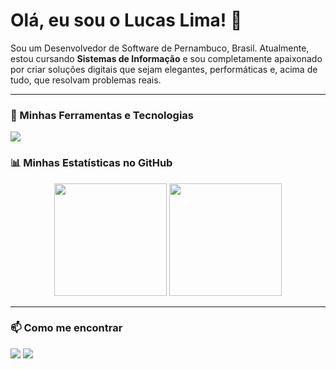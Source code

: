 # Olá, eu sou o Lucas Lima! 👋

<p align="left">
  Sou um Desenvolvedor de Software de Pernambuco, Brasil. Atualmente, estou cursando <strong>Sistemas de Informação</strong> e sou completamente apaixonado por criar soluções digitais que sejam elegantes, performáticas e, acima de tudo, que resolvam problemas reais.
</p>

---

### 🚀 Minhas Ferramentas e Tecnologias

<p align="left">
  <a href="https://skillicons.dev">
    <img src="https://skillicons.dev/icons?i=react,nextjs,,js,html,css,nodejs,php,,mysql,git,figma,vscode&perline=8" />
  </a>
</p

---

### 📊 Minhas Estatísticas no GitHub

<p align="center">
  <img height="180em" src="https://github-readme-stats.vercel.app/api?username=lucaszki&show_icons=true&theme=dracula&include_all_commits=true&count_private=true"/>
  <img height="180em" src="https://github-readme-stats.vercel.app/api/top-langs/?username=lucaszki&layout=compact&langs_count=7&theme=dracula"/>
</p>

---

### 📫 Como me encontrar

<p align="left">
  <a href="mailto:seuemailprofissional@gmail.com" alt="Gmail">
  <img src="https://img.shields.io/badge/Gmail-D14836?style=for-the-badge&logo=gmail&logoColor=white" /></a>

  <a href="https://www.linkedin.com/in/SEU-PERFIL-AQUI" alt="LinkedIn">
  <img src="https://img.shields.io/badge/LinkedIn-0077B5?style=for-the-badge&logo=linkedin&logoColor=white" /></a>
</p>
